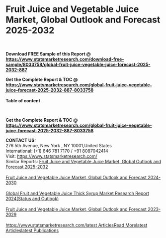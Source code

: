 <h1>Fruit Juice and Vegetable Juice Market, Global Outlook and Forecast 2025-2032</h1><br/><p><strong>Download FREE Sample of this Report @ <a href="https://www.statsmarketresearch.com/download-free-sample/8033758/global-fruit-juice-vegetable-juice-forecast-2025-2032-887">https://www.statsmarketresearch.com/download-free-sample/8033758/global-fruit-juice-vegetable-juice-forecast-2025-2032-887</a></strong></p><div><b>Get the Complete Report & TOC @ <a href="https://www.statsmarketresearch.com/global-fruit-juice-vegetable-juice-forecast-2025-2032-887-8033758">https://www.statsmarketresearch.com/global-fruit-juice-vegetable-juice-forecast-2025-2032-887-8033758</a></b></div><br><b>Table of content</b><p><br><div><b>Get the Complete Report & TOC @ <a href="https://www.statsmarketresearch.com/global-fruit-juice-vegetable-juice-forecast-2025-2032-887-8033758">https://www.statsmarketresearch.com/global-fruit-juice-vegetable-juice-forecast-2025-2032-887-8033758</a></b></div></p> <b>CONTACT US:</b><br>276 5th Avenue, New York , NY 10001,United States<br>International: (+1) 646 781 7170 / +91 8087042414<br>Visit: <a href="https://www.statsmarketresearch.com/">https://www.statsmarketresearch.com/</a><br>Similar Reports: <a href="https://www.statsmarketresearch.com/global-fruit-juice-vegetable-juice-forecast-2025-2032-887-8033758">Fruit Juice and Vegetable Juice Market, Global Outlook and Forecast 2025-2032</a><br/><br/><a href="https://www.statsmarketresearch.com/global-fruit-juice-vegetable-juice-forecast-2025-2032-887-8033758">Fruit Juice and Vegetable Juice Market, Global Outlook and Forecast 2024-2030</a><br/><br/><a href="https://www.statsmarketresearch.com/global-fruit-juice-vegetable-juice-forecast-2025-2032-887-8033758">Global Fruit and Vegetable Juice Thick Syrup Market Research Report 2024(Status and Outlook)</a><br/><br/><a href="https://www.statsmarketresearch.com/global-fruit-juice-vegetable-juice-forecast-2025-2032-887-8033758">Fruit Juice and Vegetable Juice Market, Global Outlook and Forecast 2023-2029</a><br/><br/><a href="https://gyeongbokgung.com">https://www.statsmarketresearch.com/</a><a href="https://hallyeomaritime.com">latest Articles</a><a href="https://jingwansa.com">Read More</a><a href=https://nguoiviet.jp/">latest Articles</a><a href="https://www.intelmarketresearch.com/">latest Publications</a>